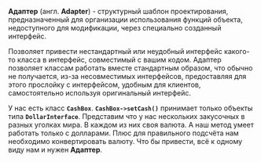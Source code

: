**Адаптер** (англ. **Adapter**) - структурный шаблон проектирования, предназначенный для организации использования функций
объекта, недоступного для модификации, через специально созданный интерфейс.

Позволяет привести нестандартный или неудобный интерфейс какого-то класса в интерфейс, совместимый с вашим кодом.
Адаптер позволяет классам работать вместе стандартным образом, что обычно не получается, из-за несовместимых интерфейсов,
предоставляя для этого прослойку с интерфейсом, удобным для клиентов, самостоятельно используя оригинальный интерфейс.

У нас есть класс **`CashBox`**. **`CashBox->setCash()`** принимает только объекты типа **`DollarInterface`**.
Представим что у нас нескольких закусочных в разных уголках мира. В каждом из них своя валюта. А наш метод умеет работать
только с долларами. Плюс для правильного подсчёта нам необходимо конвертировать валюту. Что бы привести, всё к одному виду
нам и нужен **Адаптер**. 
